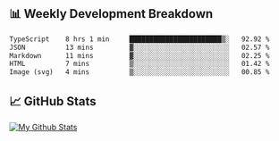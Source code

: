 ## 📊 Weekly Development Breakdown
<!--START_SECTION:waka-->

```txt
TypeScript    8 hrs 1 min     ███████████████████████▒░   92.92 %
JSON          13 mins         ▓░░░░░░░░░░░░░░░░░░░░░░░░   02.57 %
Markdown      11 mins         ▓░░░░░░░░░░░░░░░░░░░░░░░░   02.25 %
HTML          7 mins          ▒░░░░░░░░░░░░░░░░░░░░░░░░   01.42 %
Image (svg)   4 mins          ▒░░░░░░░░░░░░░░░░░░░░░░░░   00.85 %
```

<!--END_SECTION:waka-->

## 📈 GitHub Stats
[![My Github Stats](https://github-readme-stats.vercel.app/api?username=triagung128&show_icons=true&hide=contribs,issues&count_private=true&theme=tokyonight)](https://github.com/triagung128)

<!-- [![Top Langs](https://github-readme-stats.vercel.app/api/top-langs/?username=triagung128&layout=compact)](https://github.com/triagung128) -->
